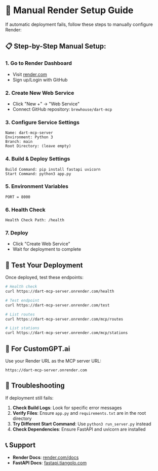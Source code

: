 # 🚀 Manual Render Setup Guide

If automatic deployment fails, follow these steps to manually configure Render:

## 📋 **Step-by-Step Manual Setup:**

### **1. Go to Render Dashboard**
- Visit [render.com](https://render.com)
- Sign up/Login with GitHub

### **2. Create New Web Service**
- Click "New +" → "Web Service"
- Connect GitHub repository: `brewhouse/dart-mcp`

### **3. Configure Service Settings**
```
Name: dart-mcp-server
Environment: Python 3
Branch: main
Root Directory: (leave empty)
```

### **4. Build & Deploy Settings**
```
Build Command: pip install fastapi uvicorn
Start Command: python3 app.py
```

### **5. Environment Variables**
```
PORT = 8000
```

### **6. Health Check**
```
Health Check Path: /health
```

### **7. Deploy**
- Click "Create Web Service"
- Wait for deployment to complete

## 🧪 **Test Your Deployment**

Once deployed, test these endpoints:

```bash
# Health check
curl https://dart-mcp-server.onrender.com/health

# Test endpoint
curl https://dart-mcp-server.onrender.com/test

# List routes
curl https://dart-mcp-server.onrender.com/mcp/routes

# List stations
curl https://dart-mcp-server.onrender.com/mcp/stations
```

## 🎯 **For CustomGPT.ai**

Use your Render URL as the MCP server URL:
```
https://dart-mcp-server.onrender.com
```

## 🔧 **Troubleshooting**

If deployment still fails:

1. **Check Build Logs**: Look for specific error messages
2. **Verify Files**: Ensure `app.py` and `requirements.txt` are in the root directory
3. **Try Different Start Command**: Use `python3 run_server.py` instead
4. **Check Dependencies**: Ensure FastAPI and uvicorn are installed

## 📞 **Support**

- **Render Docs**: [render.com/docs](https://render.com/docs)
- **FastAPI Docs**: [fastapi.tiangolo.com](https://fastapi.tiangolo.com)
